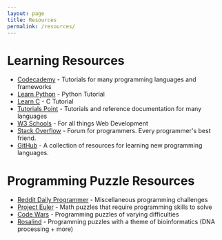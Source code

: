 ```yaml
---
layout: page
title: Resources
permalink: /resources/
---
```


# Learning Resources
* [Codecademy](www.codecademy.com) - Tutorials for many programming languages
    and frameworks
* [Learn Python](http://www.learnpython.org/) - Python Tutorial
* [Learn C](http://www.learn-c.org/) - C Tutorial
* [Tutorials Point](https://www.tutorialspoint.com/index.htm) - Tutorials and
    reference documentation for many languages
* [W3 Schools](http://www.w3schools.com/) - For all things Web Development
* [Stack Overflow](http://stackoverflow.com/) - Forum for programmers. Every
    programmer's best friend.
* [GitHub](https://github.com/vhf/free-programming-books/blob/master/free-programming-books.md) -
    A collection of resources for learning new programming languages. 

# Programming Puzzle Resources

* [Reddit Daily Programmer](https://www.reddit.com/r/dailyprogrammer) -
    Miscellaneous programming challenges
* [Project Euler](https://projecteuler.net/archives) - Math puzzles that
    require programming skills to solve
* [Code Wars](https://www.codewars.com) - Programming puzzles of varying
    difficulties
* [Rosalind](rosalind.info) - Programming puzzles with a theme of
    bioinformatics (DNA processing + more)
